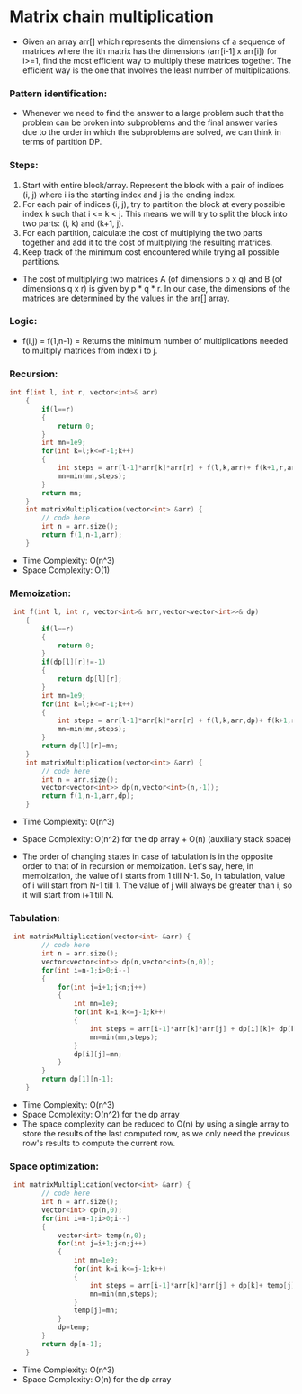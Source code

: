 # Matrix chain multiplication
- Given an array arr[] which represents the dimensions of a sequence of matrices where the ith matrix has the dimensions (arr[i-1] x arr[i]) for i>=1, find the most efficient way to multiply these matrices together. The efficient way is the one that involves the least number of multiplications.

### Pattern identification:
- Whenever we need to find the answer to a large problem such that the problem can be broken into subproblems and the final answer varies due to the order in which the subproblems are solved, we can think in terms of partition DP.

### Steps:
1. Start with entire block/array. Represent the block with a pair of indices (i, j) where i is the starting index and j is the ending index.
2. For each pair of indices (i, j), try to partition the block at every possible index k such that i <= k < j. This means we will try to split the block into two parts: (i, k) and (k+1, j).   
3. For each partition, calculate the cost of multiplying the two parts together and add it to the cost of multiplying the resulting matrices.       
4. Keep track of the minimum cost encountered while trying all possible partitions.
- The cost of multiplying two matrices A (of dimensions p x q) and B (of dimensions q x r) is given by p * q * r. In our case, the dimensions of the matrices are determined by the values in the arr[] array.

### Logic:
- f(i,j) = f(1,n-1) = Returns the minimum number of multiplications needed to multiply matrices from index i to j.

### Recursion:
```cpp
int f(int l, int r, vector<int>& arr)
    {
        if(l==r)
        {
            return 0;
        }
        int mn=1e9;
        for(int k=l;k<=r-1;k++)
        {
            int steps = arr[l-1]*arr[k]*arr[r] + f(l,k,arr)+ f(k+1,r,arr);
            mn=min(mn,steps);
        }
        return mn;
    }
    int matrixMultiplication(vector<int> &arr) {
        // code here
        int n = arr.size();
        return f(1,n-1,arr);
    }
```
- Time Complexity: O(n^3)
- Space Complexity: O(1) 

### Memoization:
```cpp
 int f(int l, int r, vector<int>& arr,vector<vector<int>>& dp)
    {
        if(l==r)
        {
            return 0;
        }
        if(dp[l][r]!=-1)
        {
            return dp[l][r];
        }
        int mn=1e9;
        for(int k=l;k<=r-1;k++)
        {
            int steps = arr[l-1]*arr[k]*arr[r] + f(l,k,arr,dp)+ f(k+1,r,arr,dp);
            mn=min(mn,steps);
        }
        return dp[l][r]=mn;
    }
    int matrixMultiplication(vector<int> &arr) {
        // code here
        int n = arr.size();
        vector<vector<int>> dp(n,vector<int>(n,-1));
        return f(1,n-1,arr,dp);
    }
```
- Time Complexity: O(n^3)
- Space Complexity: O(n^2) for the dp array + O(n) (auxiliary stack space)

- The order of changing states in case of tabulation is in the opposite order to that of in recursion or memoization. Let's say, here, in memoization, the value of i starts from 1 till N-1. So, in tabulation, value of i will start from N-1 till 1. The value of j will always be greater than i, so it will start from i+1 till N.


### Tabulation:
```cpp  
 int matrixMultiplication(vector<int> &arr) {
        // code here
        int n = arr.size();
        vector<vector<int>> dp(n,vector<int>(n,0));
        for(int i=n-1;i>0;i--)
        {
            for(int j=i+1;j<n;j++)
            {
                int mn=1e9;
                for(int k=i;k<=j-1;k++)
                {
                    int steps = arr[i-1]*arr[k]*arr[j] + dp[i][k]+ dp[k+1][j];
                    mn=min(mn,steps);
                }
                dp[i][j]=mn;
            }
        }
        return dp[1][n-1];
    }
```
- Time Complexity: O(n^3)
- Space Complexity: O(n^2) for the dp array
- The space complexity can be reduced to O(n) by using a single array to store the results of the last computed row, as we only need the previous row's results to compute the current row.

### Space optimization:
```cpp
 int matrixMultiplication(vector<int> &arr) {
        // code here
        int n = arr.size();
        vector<int> dp(n,0);
        for(int i=n-1;i>0;i--)
        {
            vector<int> temp(n,0);
            for(int j=i+1;j<n;j++)
            {
                int mn=1e9;
                for(int k=i;k<=j-1;k++)
                {
                    int steps = arr[i-1]*arr[k]*arr[j] + dp[k]+ temp[j];
                    mn=min(mn,steps);
                }
                temp[j]=mn;
            }
            dp=temp;
        }
        return dp[n-1];
    }
``` 
- Time Complexity: O(n^3)
- Space Complexity: O(n) for the dp array   